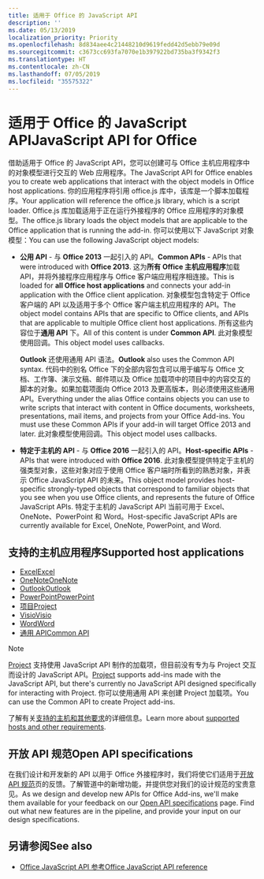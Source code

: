 ```yaml
---
title: 适用于 Office 的 JavaScript API
description: ''
ms.date: 05/13/2019
localization_priority: Priority
ms.openlocfilehash: 8d834aee4c21448210d9619fedd42d5ebb79e09d
ms.sourcegitcommit: c3673cc693fa7070e1b397922bd735ba3f9342f3
ms.translationtype: HT
ms.contentlocale: zh-CN
ms.lasthandoff: 07/05/2019
ms.locfileid: "35575322"
---
```

# <a name="javascript-api-for-office"></a><span data-ttu-id="1c7a6-102">适用于 Office 的 JavaScript API</span><span class="sxs-lookup"><span data-stu-id="1c7a6-102">JavaScript API for Office</span></span>

<span data-ttu-id="1c7a6-103">借助适用于 Office 的 JavaScript API，您可以创建可与 Office 主机应用程序中的对象模型进行交互的 Web 应用程序。</span><span class="sxs-lookup"><span data-stu-id="1c7a6-103">The JavaScript API for Office enables you to create web applications that interact with the object models in Office host applications.</span></span> <span data-ttu-id="1c7a6-104">你的应用程序将引用 office.js 库中，该库是一个脚本加载程序。</span><span class="sxs-lookup"><span data-stu-id="1c7a6-104">Your application will reference the office.js library, which is a script loader.</span></span> <span data-ttu-id="1c7a6-105">Office.js 库加载适用于正在运行外接程序的 Office 应用程序的对象模型。</span><span class="sxs-lookup"><span data-stu-id="1c7a6-105">The office.js library loads the object models that are applicable to the Office application that is running the add-in.</span></span> <span data-ttu-id="1c7a6-106">你可以使用以下 JavaScript 对象模型：</span><span class="sxs-lookup"><span data-stu-id="1c7a6-106">You can use the following JavaScript object models:</span></span>

- <span data-ttu-id="1c7a6-107">**公用 API** - 与 **Office 2013** 一起引入的 API。</span><span class="sxs-lookup"><span data-stu-id="1c7a6-107">**Common APIs** - APIs that were introduced with **Office 2013**.</span></span> <span data-ttu-id="1c7a6-108">这为**所有 Office 主机应用程序**加载 API，并将外接程序应用程序与 Office 客户端应用程序相连接。</span><span class="sxs-lookup"><span data-stu-id="1c7a6-108">This is loaded for **all Office host applications** and connects your add-in application with the Office client application.</span></span> <span data-ttu-id="1c7a6-109">对象模型包含特定于 Office 客户端的 API 以及适用于多个 Office 客户端主机应用程序的 API。</span><span class="sxs-lookup"><span data-stu-id="1c7a6-109">The object model contains APIs that are specific to Office clients, and APIs that are applicable to multiple Office client host applications.</span></span> <span data-ttu-id="1c7a6-110">所有这些内容位于**通用 API** 下。</span><span class="sxs-lookup"><span data-stu-id="1c7a6-110">All of this content is under **Common API**.</span></span> <span data-ttu-id="1c7a6-111">此对象模型使用回调。</span><span class="sxs-lookup"><span data-stu-id="1c7a6-111">This object model uses callbacks.</span></span> 

  <span data-ttu-id="1c7a6-112">**Outlook** 还使用通用 API 语法。</span><span class="sxs-lookup"><span data-stu-id="1c7a6-112">**Outlook** also uses the Common API syntax.</span></span> <span data-ttu-id="1c7a6-113">代码中的别名 Office 下的全部内容包含可以用于编写与 Office 文档、工作簿、演示文稿、邮件项以及 Office 加载项中的项目中的内容交互的脚本的对象。如果加载项面向 Office 2013 及更高版本，则必须使用这些通用 API。</span><span class="sxs-lookup"><span data-stu-id="1c7a6-113">Everything under the alias Office contains objects you can use to write scripts that interact with content in Office documents, worksheets, presentations, mail items, and projects from your Office Add-ins. You must use these Common APIs if your add-in will target Office 2013 and later.</span></span> <span data-ttu-id="1c7a6-114">此对象模型使用回调。</span><span class="sxs-lookup"><span data-stu-id="1c7a6-114">This object model uses callbacks.</span></span>

- <span data-ttu-id="1c7a6-115">**特定于主机的 API** - 与 **Office 2016** 一起引入的 API。</span><span class="sxs-lookup"><span data-stu-id="1c7a6-115">**Host-specific APIs** - APIs that were introduced with **Office 2016**.</span></span> <span data-ttu-id="1c7a6-116">此对象模型提供特定于主机的强类型对象，这些对象对应于使用 Office 客户端时所看到的熟悉对象，并表示 Office JavaScript API 的未来。</span><span class="sxs-lookup"><span data-stu-id="1c7a6-116">This object model provides host-specific strongly-typed objects that correspond to familiar objects that you see when you use Office clients, and represents the future of Office JavaScript APIs.</span></span> <span data-ttu-id="1c7a6-117">特定于主机的 JavaScript API 当前可用于 Excel、OneNote、PowerPoint 和 Word。</span><span class="sxs-lookup"><span data-stu-id="1c7a6-117">Host-specific JavaScript APIs are currently available for Excel, OneNote, PowerPoint, and Word.</span></span>

## <a name="supported-host-applications"></a><span data-ttu-id="1c7a6-118">支持的主机应用程序</span><span class="sxs-lookup"><span data-stu-id="1c7a6-118">Supported host applications</span></span>

- [<span data-ttu-id="1c7a6-119">Excel</span><span class="sxs-lookup"><span data-stu-id="1c7a6-119">Excel</span></span>](overview/excel-add-ins-reference-overview.md)
- [<span data-ttu-id="1c7a6-120">OneNote</span><span class="sxs-lookup"><span data-stu-id="1c7a6-120">OneNote</span></span>](overview/onenote-add-ins-javascript-reference.md)
- [<span data-ttu-id="1c7a6-121">Outlook</span><span class="sxs-lookup"><span data-stu-id="1c7a6-121">Outlook</span></span>](requirement-sets/outlook-api-requirement-sets.md)
- [<span data-ttu-id="1c7a6-122">PowerPoint</span><span class="sxs-lookup"><span data-stu-id="1c7a6-122">PowerPoint</span></span>](overview/powerpoint-add-ins-reference-overview.md)
- [<span data-ttu-id="1c7a6-123">项目</span><span class="sxs-lookup"><span data-stu-id="1c7a6-123">Project</span></span>](overview/project-add-ins-reference-overview.md)
- [<span data-ttu-id="1c7a6-124">Visio</span><span class="sxs-lookup"><span data-stu-id="1c7a6-124">Visio</span></span>](overview/visio-javascript-reference-overview.md)
- [<span data-ttu-id="1c7a6-125">Word</span><span class="sxs-lookup"><span data-stu-id="1c7a6-125">Word</span></span>](overview/word-add-ins-reference-overview.md)
- [<span data-ttu-id="1c7a6-126">通用 API</span><span class="sxs-lookup"><span data-stu-id="1c7a6-126">Common API</span></span>](requirement-sets/office-add-in-requirement-sets.md)

> [!NOTE] 
> <span data-ttu-id="1c7a6-127">[Project](overview/project-add-ins-reference-overview.md) 支持使用 JavaScript API 制作的加载项，但目前没有专为与 Project 交互而设计的 JavaScript API。</span><span class="sxs-lookup"><span data-stu-id="1c7a6-127">[Project](overview/project-add-ins-reference-overview.md) supports add-ins made with the JavaScript API, but there's currently no JavaScript API designed specifically for interacting with Project.</span></span> <span data-ttu-id="1c7a6-128">你可以使用通用 API 来创建 Project 加载项。</span><span class="sxs-lookup"><span data-stu-id="1c7a6-128">You can use the Common API to create Project add-ins.</span></span>

<span data-ttu-id="1c7a6-129">了解有关[支持的主机和其他要求](../concepts/requirements-for-running-office-add-ins.md)的详细信息。</span><span class="sxs-lookup"><span data-stu-id="1c7a6-129">Learn more about [supported hosts and other requirements](../concepts/requirements-for-running-office-add-ins.md).</span></span>

## <a name="open-api-specifications"></a><span data-ttu-id="1c7a6-130">开放 API 规范</span><span class="sxs-lookup"><span data-stu-id="1c7a6-130">Open API specifications</span></span>

<span data-ttu-id="1c7a6-p106">在我们设计和开发新的 API 以用于 Office 外接程序时，我们将使它们适用于[开放 API 规范](openspec/openspec.md)页的反馈。了解管道中的新增功能，并提供您对我们的设计规范的宝贵意见。</span><span class="sxs-lookup"><span data-stu-id="1c7a6-p106">As we design and develop new APIs for Office Add-ins, we'll make them available for your feedback on our [Open API specifications](openspec/openspec.md) page. Find out what new features are in the pipeline, and provide your input on our design specifications.</span></span>

## <a name="see-also"></a><span data-ttu-id="1c7a6-133">另请参阅</span><span class="sxs-lookup"><span data-stu-id="1c7a6-133">See also</span></span>

- [<span data-ttu-id="1c7a6-134">Office JavaScript API 参考</span><span class="sxs-lookup"><span data-stu-id="1c7a6-134">Office JavaScript API reference</span></span>](/javascript/api/overview/office)
